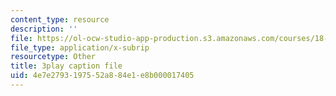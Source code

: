 ```yaml
---
content_type: resource
description: ''
file: https://ol-ocw-studio-app-production.s3.amazonaws.com/courses/18-01sc-single-variable-calculus-fall-2010/4e7e2793197552a884e1e8b000017405_HgEqXhsIq_g.vtt
file_type: application/x-subrip
resourcetype: Other
title: 3play caption file
uid: 4e7e2793-1975-52a8-84e1-e8b000017405
---
```


